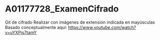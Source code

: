 # A01177728_ExamenCifrado
Git de cifrado
Realizar con imágenes de extensión indicada en mayúsculas
Basado conceptualmente aquí: https://www.youtube.com/watch?v=uYXPjs7tamY
